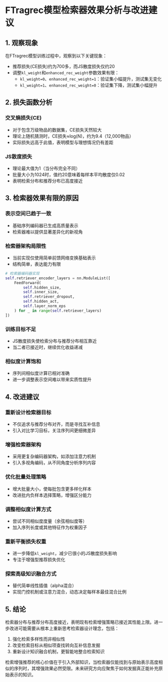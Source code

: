 # FTragrec模型检索器效果分析与改进建议

## 1. 观察现象

在FTragrec模型训练过程中，观察到以下关键现象：

- 推荐损失(CE损失)约为700多，而JS散度损失仅约20
- 调整`kl_weight`和`enhanced_rec_weight`参数效果有限：
  * `kl_weight=0`、`enhanced_rec_weight=1`：验证集小幅提升，测试集无变化
  * `kl_weight=1`、`enhanced_rec_weight=0`：验证集下降，测试集小幅提升

## 2. 损失函数分析

### 交叉熵损失(CE)
- 对于包含万级物品的数据集，CE损失天然较大
- 理论上随机猜测时，CE损失≈log(N)，约为9.4（12,000物品）
- 实际损失远高于此值，表明模型与理想情况仍有差距

### JS散度损失
- 理论最大值为1（当分布完全不同）
- 批量大小为1024时，值约20意味着每样本平均散度仅0.02
- 表明检索分布和推荐分布已高度接近

## 3. 检索器效果有限的原因

### 表示空间已趋于一致
- 基础序列编码器已生成高质量表示
- 检索器难以提供显著差异化的新视角

### 检索器架构局限性
- 当前实现仅使用简单前馈网络变换基础表示
- 结构简单，表达能力有限

```python
# 检索器编码器实现
self.retriever_encoder_layers = nn.ModuleList([
    FeedForward(
        self.hidden_size, 
        self.inner_size, 
        self.retriever_dropout, 
        self.hidden_act, 
        self.layer_norm_eps
    ) for _ in range(self.retriever_layers)
])
```

### 训练目标不足
- JS散度损失使检索分布与推荐分布相互靠近
- 当二者已接近时，继续优化收益递减

### 相似度计算饱和
- 序列间相似度计算已相对准确
- 进一步调整表示空间难以带来实质性提升

## 4. 改进建议

### 重新设计检索器目标
- 不仅追求与推荐分布对齐，而是寻找互补信息
- 引入对比学习目标，关注序列间更细微差异

### 增强检索器架构
- 采用更复杂编码器架构，如添加注意力机制
- 引入多视角编码，从不同角度分析序列内容

### 优化批量处理策略
- 增大批量大小，使每批包含更多样化样本
- 改进批内负样本选择策略，增强区分能力

### 调整相似度计算方式
- 尝试不同相似度度量（余弦相似度等）
- 加入序列长度或其他特征作为权重因子

### 重新平衡损失权重
- 进一步降低`kl_weight`，减少已很小的JS散度损失影响
- 专注于增强型推荐损失优化

### 探索高级知识融合方式
- 替代简单线性插值（alpha混合）
- 实现门控机制或注意力混合，动态决定每样本最佳混合比例

## 5. 结论

检索器分布与推荐分布高度接近，表明现有检索增强策略已接近其性能上限。进一步改进可能需要从根本上重新思考检索器设计理念，包括：

1. 强化检索多样性而非相似性
2. 改变检索目标从相似项查找转向互补信息发掘
3. 重新设计知识融合机制，更智能地整合检索知识

检索增强推荐的核心价值在于引入外部知识，当检索器仅能找到与原始表示高度相似的序列时，其增强效果必然受限。未来研究方向应聚焦于如何发掘真正能补充原始表示的知识。 